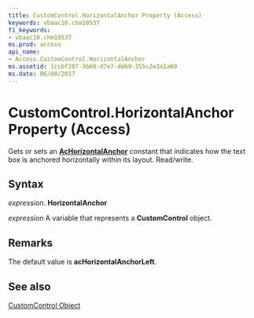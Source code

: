 ```yaml
---
title: CustomControl.HorizontalAnchor Property (Access)
keywords: vbaac10.chm10537
f1_keywords:
- vbaac10.chm10537
ms.prod: access
api_name:
- Access.CustomControl.HorizontalAnchor
ms.assetid: 1ccbf207-3b60-d7e7-dd69-355c2e3a1a60
ms.date: 06/08/2017
---
```



# CustomControl.HorizontalAnchor Property (Access)

Gets or sets an  **[AcHorizontalAnchor](Access.AcHorizontalAnchor.md)** constant that indicates how the text box is anchored horizontally within its layout. Read/write.


## Syntax

 _expression_. **HorizontalAnchor**

 _expression_ A variable that represents a **CustomControl** object.


## Remarks

The default value is  **acHorizontalAnchorLeft**.


## See also


[CustomControl Object](Access.CustomControl.md)

